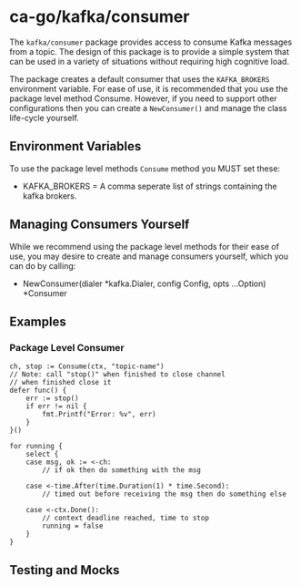 # ca-go/kafka/consumer

The `kafka/consumer` package provides access to consume Kafka messages from a topic. The design of this package is to provide a simple system that can be used in a variety of situations without requiring high cognitive load.

The package creates a default consumer that uses the `KAFKA_BROKERS` environment variable. For ease of use, it is recommended that you use the package level method Consume. However, if you need to support other configurations then you can create a `NewConsumer()` and manage the class life-cycle yourself.


## Environment Variables

To use the package level methods `Consume` method you MUST set these:

- KAFKA_BROKERS = A comma seperate list of strings containing the kafka brokers.

## Managing Consumers Yourself

While we recommend using the package level methods for their ease of use, you may desire to create and manage consumers yourself, which you can do by calling:

- NewConsumer(dialer *kafka.Dialer, config Config, opts ...Option) *Consumer


## Examples

### Package Level Consumer

```
ch, stop := Consume(ctx, "topic-name")
// Note: call "stop()" when finished to close channel
// when finished close it
defer func() {
    err := stop()
    if err != nil {
        fmt.Printf("Error: %v", err)
    }
}()

for running {
	select {
	case msg, ok := <-ch:
		// if ok then do something with the msg

	case <-time.After(time.Duration(1) * time.Second):
		// timed out before receiving the msg then do something else

    case <-ctx.Done():
        // context deadline reached, time to stop
        running = false
	}
}
```

## Testing and Mocks
